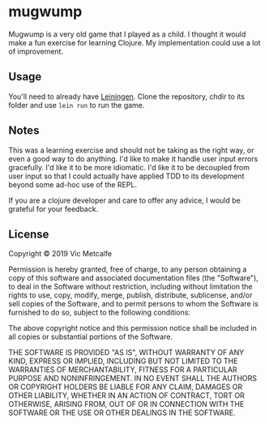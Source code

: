 # mugwump

Mugwump is a very old game that I played as a child. I thought it would make a fun exercise for
learning Clojure. My implementation could use a lot of improvement.

## Usage

You'll need to already have [Leiningen](https://leiningen.org/). Clone the repository, chdir to
its folder and use `lein run` to run the game.

## Notes

This was a learning exercise and should not be taking as the right way, or even a good way to do
anything. I'd like to make it handle user input errors gracefully. I'd like it to be more
idiomatic. I'd like it to be decoupled from user input so that I could actually have applied
TDD to its development beyond some ad-hoc use of the REPL.

If you are a clojure developer and care to offer any advice, I would be grateful for your feedback.

## License

Copyright © 2019 Vic Metcalfe

Permission is hereby granted, free of charge, to any person obtaining a copy of this software and 
associated documentation files (the "Software"), to deal in the Software without restriction, 
including without limitation the rights to use, copy, modify, merge, publish, distribute, sublicense, 
and/or sell copies of the Software, and to permit persons to whom the Software is furnished to do so, 
subject to the following conditions:

The above copyright notice and this permission notice shall be included in all copies or substantial 
portions of the Software.

THE SOFTWARE IS PROVIDED "AS IS", WITHOUT WARRANTY OF ANY KIND, EXPRESS OR IMPLIED, INCLUDING BUT NOT 
LIMITED TO THE WARRANTIES OF MERCHANTABILITY, FITNESS FOR A PARTICULAR PURPOSE AND NONINFRINGEMENT. 
IN NO EVENT SHALL THE AUTHORS OR COPYRIGHT HOLDERS BE LIABLE FOR ANY CLAIM, DAMAGES OR OTHER LIABILITY, 
WHETHER IN AN ACTION OF CONTRACT, TORT OR OTHERWISE, ARISING FROM, OUT OF OR IN CONNECTION WITH THE 
SOFTWARE OR THE USE OR OTHER DEALINGS IN THE SOFTWARE.

